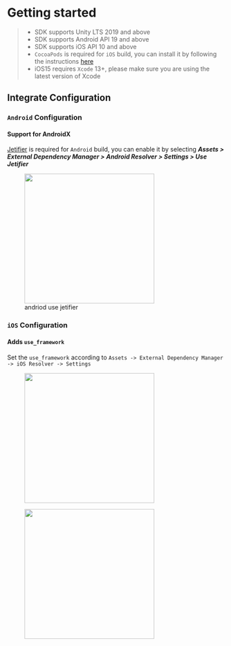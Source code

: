 # Getting started

>* SDK supports Unity LTS 2019 and above
>* SDK supports Android API 19 and above
>* SDK supports iOS API 10 and above
>* `CocoaPods` is required for `iOS` build, you can install it by following the instructions [here](https://guides.cocoapods.org/using/getting-started.html#getting-started)
>* iOS15 requires `Xcode` 13+, please make sure you are using the latest version of Xcode

## Integrate Configuration

### `Android` Configuration

#### Support for AndroidX

[Jetifier](https://developer.android.com/jetpack/androidx/releases/jetifier) is required for `Android` build, you can enable it by selecting ***Assets > External Dependency Manager > Android Resolver > Settings > Use Jetifier***

<!-- markdownlint-disable -->
<figure> 
    <img src="/zh/assets/images/andriod_use_jetifier.png" width="300"> 
    <figcaption>andriod use jetifier</figcaption> 
</figure>

### `iOS` Configuration

#### Adds `use_framework`

Set the `use_framework` according to `Assets -> External Dependency Manager -> iOS Resolver -> Settings`

<!-- markdownlint-disable -->
<figure> 
    <img src="/zh/assets/images/unity_setting_1.jpg" width="300"> 
</figure>
<figure> 
    <img src="/zh/assets/images/unity_setting_2.jpg" width="300"> 
</figure>
<!-- markdownlint-restore -->
